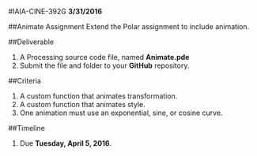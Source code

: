 #IAIA-CINE-392G
**3/31/2016**

##Animate Assignment
Extend the Polar assignment to include animation.

##Deliverable  
1. A Processing source code file, named **Animate.pde**  
2. Submit the file and folder to your **GitHub** repository.  

##Criteria
1. A custom function that animates transformation.
2. A custom function that animates style.
3. One animation must use an exponential, sine, or cosine curve.

##Timeline
1. Due **Tuesday, April 5, 2016**.
